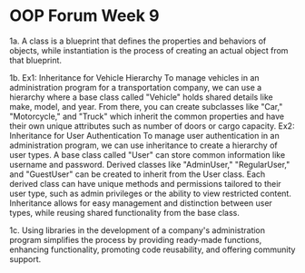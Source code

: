 # OOP Forum Week 9

1a. 
A class is a blueprint that defines the properties and behaviors of objects, while instantiation is the process of creating an actual object from that blueprint.

1b.
Ex1: Inheritance for Vehicle Hierarchy
To manage vehicles in an administration program for a transportation company, we can use a hierarchy where a base class called "Vehicle" holds shared details like make, model, and year. From there, you can create subclasses like "Car," "Motorcycle," and "Truck" which inherit the common properties and have their own unique attributes such as number of doors or cargo capacity.
Ex2: Inheritance for User Authentication
To manage user authentication in an administration program, we can use inheritance to create a hierarchy of user types. A base class called "User" can store common information like username and password. Derived classes like "AdminUser," "RegularUser," and "GuestUser" can be created to inherit from the User class. Each derived class can have unique methods and permissions tailored to their user type, such as admin privileges or the ability to view restricted content. Inheritance allows for easy management and distinction between user types, while reusing shared functionality from the base class.

1c. 
Using libraries in the development of a company's administration program simplifies the process by providing ready-made functions, enhancing functionality, promoting code reusability, and offering community support.
